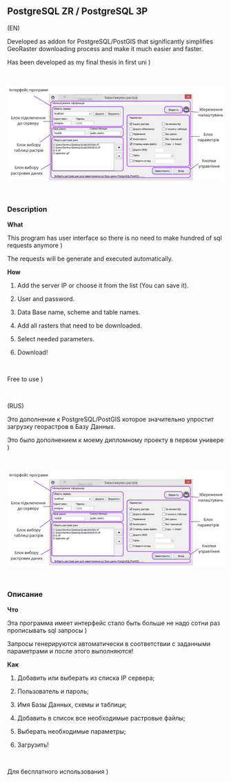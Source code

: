 
## PostgreSQL ZR / PostgreSQL ЗР 
(EN)

Developed as addon for PostgreSQL/PostGIS that significantly simplifies GeoRaster downloading process and make it much easier and faster.

Has been developed as my final thesis in first uni )

 

![Image of ZR](https://github.com/eman-on/smargroP/blob/master/PostgreSQL%20ZR/pres/PostgreSQLZR.jpg)

 

### Description
**What**

This program has user interface so there is no need to make hundred of sql requests anymore )

The requests will be generate and executed automatically.
 

**How**
1. Add the server IP or choose it from the list (You can save it).

2. User and password.

3. Data Base name, scheme and table names.

4. Add all rasters that need to be downloaded.

5. Select needed parameters.

6. Download!

 
 
 Free to use )
 
  
 
 (RUS)

Это дополнение к PostgreSQL/PostGIS которое значительно упростит загрузку георастров в Базу Данных.

Это было дополнением к моему дипломному проекту в первом универе )

 

![Image of ZR](https://github.com/eman-on/smargroP/blob/master/PostgreSQL%20ZR/pres/PostgreSQLZR.jpg)

 

### Описание
**Что**

Эта программа имеет интерфейс стало быть больше не надо сотни раз прописывать sql запросы )

Запросы генерируются автоматически в соответствии с заданными параметрами и после этого выполняются!
 

**Как**
1. Добавить или выберать из списка IP сервера;

2. Пользователь и пароль;

3. Имя Базы Данных, схемы и таблици;

4. Добавить в список все необходимые растровые файлы;

5. Выберать необходимые параметры;

6. Загрузить!

 
 
 Для бесплатного использования )
